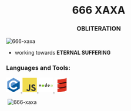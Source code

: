 <h1 align="center">666 XAXA</h1>
<h3 align="center">OBLITERATION</h3>

<p align="left"> <img src="https://komarev.com/ghpvc/?username=666-xaxa&label=Profile%20views&color=000000&style=flat" alt="666-xaxa" /> </p>

- working towards **ETERNAL SUFFERING**


<h3 align="left">Languages and Tools:</h3>
<p align="left"> <a href="https://www.cprogramming.com/" target="_blank"> <img src="https://raw.githubusercontent.com/devicons/devicon/master/icons/c/c-original.svg" alt="c" width="40" height="40"/> </a> <a href="https://developer.mozilla.org/en-US/docs/Web/JavaScript" target="_blank"> <img src="https://raw.githubusercontent.com/devicons/devicon/master/icons/javascript/javascript-original.svg" alt="javascript" width="40" height="40"/> </a> <a href="https://nodejs.org" target="_blank"> <img src="https://raw.githubusercontent.com/devicons/devicon/master/icons/nodejs/nodejs-original-wordmark.svg" alt="nodejs" width="40" height="40"/> </a> <a href="https://www.scala-lang.org" target="_blank"> <img src="https://raw.githubusercontent.com/devicons/devicon/master/icons/scala/scala-original.svg" alt="scala" width="40" height="40"/> </a> </p>

<p>&nbsp;<img align="center" src="https://github-readme-stats.vercel.app/api?username=666-xaxa&show_icons=true&title_color=000000&locale=en" alt="666-xaxa" /></p>
